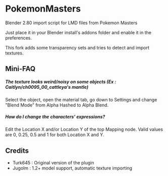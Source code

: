 # PokemonMasters
Blender 2.80 import script for LMD files from Pokemon Masters

Just place it in your Blender install's addons folder and enable it in the preferences.

This fork adds some transparency sets and tries to detect and import textures.


## Mini-FAQ

##### The texture looks weird/noisy on some objects (Ex : Caitlyn/ch0095_00_cattleya's mantle)
Select the object, open the material tab, go down to Settings and change "Blend Mode" from Alpha Hashed to Alpha Blend.

##### How do I change the characters' expressions?
Edit the Location X and/or Location Y of the top Mapping node.
Valid values are 0, 0.25, 0.5 and 1 for both Location X and Y.


## Credits
- Turk645 : Original version of the plugin
- Jugolm : 1.2+ model support, automatic texture importing
